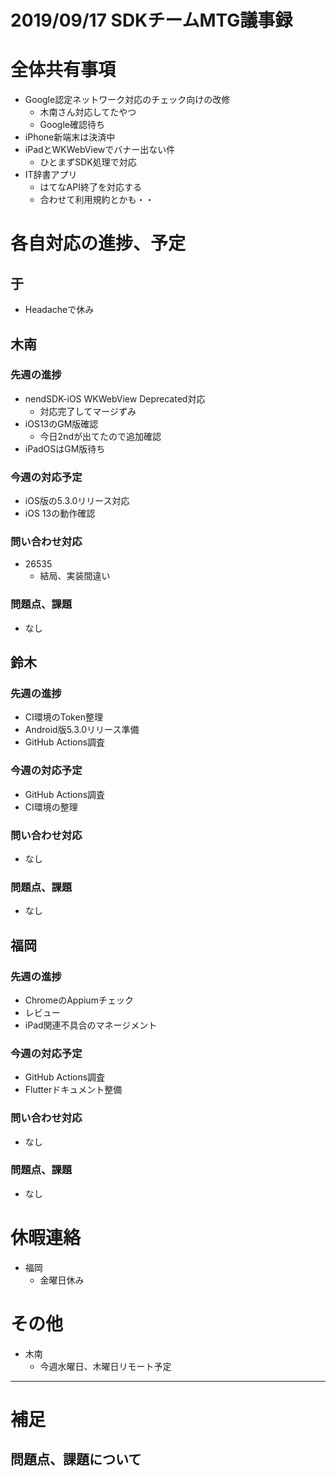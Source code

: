 # 2019/09/17 SDKチームMTG議事録

# 全体共有事項
- Google認定ネットワーク対応のチェック向けの改修
  - 木南さん対応してたやつ
  - Google確認待ち
- iPhone新端末は決済中
- iPadとWKWebViewでバナー出ない件
  - ひとまずSDK処理で対応
- IT辞書アプリ
  - はてなAPI終了を対応する
  - 合わせて利用規約とかも・・

# 各自対応の進捗、予定
## 于
- Headacheで休み

## 木南
### 先週の進捗
- nendSDK-iOS WKWebView Deprecated対応
  - 対応完了してマージずみ
- iOS13のGM版確認
  - 今日2ndが出てたので追加確認
- iPadOSはGM版待ち

### 今週の対応予定
- iOS版の5.3.0リリース対応
- iOS 13の動作確認

### 問い合わせ対応
- 26535
  - 結局、実装間違い

### 問題点、課題
- なし

## 鈴木
### 先週の進捗
- CI環境のToken整理
- Android版5.3.0リリース準備
- GitHub Actions調査

### 今週の対応予定
- GitHub Actions調査
- CI環境の整理

### 問い合わせ対応
- なし

### 問題点、課題
- なし

## 福岡
### 先週の進捗
- ChromeのAppiumチェック
- レビュー
- iPad関連不具合のマネージメント

### 今週の対応予定
- GitHub Actions調査
- Flutterドキュメント整備

### 問い合わせ対応
- なし

### 問題点、課題
- なし

# 休暇連絡
- 福岡
  - 金曜日休み

# その他
- 木南
  - 今週水曜日、木曜日リモート予定

----

# 補足
## 問題点、課題について
